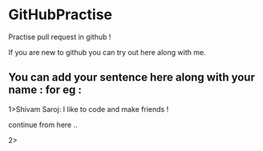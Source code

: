 # GitHubPractise
Practise pull request in github !

If you are new to github you can try out here along with me.

You can add your sentence here along with your name : 
for eg : 
----------------------------------------------------------------------------------------------
1>Shivam Saroj: I like to code and make friends !

continue from here .. 

2>

